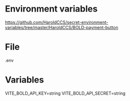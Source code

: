 # Environment variables
https://github.com/HaroldCCS/secret-environment-variables/tree/master/HaroldCCS/BOLD-payment-button

# File
.env

# Variables
VITE_BOLD_API_KEY=string
VITE_BOLD_API_SECRET=string
